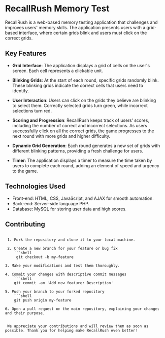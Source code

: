 # RecallRush Memory Test

RecallRush is a web-based memory testing application that challenges and improves users' memory skills. The application presents users with a grid-based interface, where certain grids blink and users must click on the correct grids.

## Key Features

- **Grid Interface**: The application displays a grid of cells on the user's screen. Each cell represents a clickable unit.

- **Blinking Grids**: At the start of each round, specific grids randomly blink. These blinking grids indicate the correct cells that users need to identify.

- **User Interaction**: Users can click on the grids they believe are blinking to select them. Correctly selected grids turn green, while incorrect selections turn red.

- **Scoring and Progression**: RecallRush keeps track of users' scores, including the number of correct and incorrect selections. As users successfully click on all the correct grids, the game progresses to the next round with more grids and higher difficulty.

- **Dynamic Grid Generation**: Each round generates a new set of grids with different blinking patterns, providing a fresh challenge for users.

- **Timer**: The application displays a timer to measure the time taken by users to complete each round, adding an element of speed and urgency to the game.

## Technologies Used

- Front-end: HTML, CSS, JavaScript, and AJAX for smooth automation.
- Back-end: Server-side language PHP.
- Database: MySQL for storing user data and high scores.



## Contributing
``` We welcome contributions to enhance RecallRush. To contribute, please follow these steps

 1. Fork the repository and clone it to your local machine.

 2. Create a new branch for your feature or bug fix
    ```shell
     git checkout -b my-feature

3. Make your modifications and test them thoroughly.

4. Commit your changes with descriptive commit messages
    ```shell
    git commit -am 'Add new feature: Description'

5. Push your branch to your forked repository
    ```shell
    git push origin my-feature

6. Open a pull request on the main repository, explaining your changes and their purpose.


 We appreciate your contributions and will review them as soon as possible. Thank you for helping make RecallRush even better!